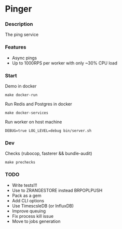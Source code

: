 # Pinger

### Description
The ping service

### Features

- Async pings
- Up to 1000RPS per worker with only ~30% CPU load

### Start
Demo in docker

    make docker-run

Run Redis and Postgres in docker

    make docker-services

Run worker on host machine

    DEBUG=true LOG_LEVEL=debug bin/server.sh

### Dev
Checks (rubocop, fasterer && bundle-audit)

    make prechecks

### TODO

- Write tests!!!
- Use to ZRANGESTORE instead BRPOPLPUSH
- Pack as a gem
- Add CLI options
- Use TimescsleDB (or InfluxDB)
- Improve queuing
- Fix process kill issue
- Move to jobs generation
